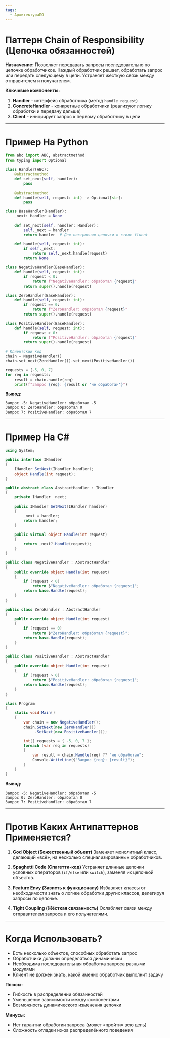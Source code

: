 ```yaml
---
tags:
  - АрхитектураПО
---
```

# Паттерн Chain of Responsibility (Цепочка обязанностей)
**Назначение:**
Позволяет передавать запросы последовательно по цепочке обработчиков. Каждый обработчик решает, обработать запрос или передать следующему в цепи. Устраняет жёсткую связь между отправителем и получателем.

**Ключевые компоненты:**
1. **Handler** - интерфейс обработчика (метод `handle_request`)
2. **ConcreteHandler** - конкретные обработчики (реализуют логику обработки и передачу дальше)
3. **Client** - инициирует запрос к первому обработчику в цепи

---

# Пример На Python
```python
from abc import ABC, abstractmethod
from typing import Optional

class Handler(ABC):
    @abstractmethod
    def set_next(self, handler):
        pass

    @abstractmethod
    def handle(self, request: int) -> Optional[str]:
        pass

class BaseHandler(Handler):
    _next: Handler = None

    def set_next(self, handler: Handler):
        self._next = handler
        return handler  # Для построения цепочки в стиле fluent

    def handle(self, request: int):
        if self._next:
            return self._next.handle(request)
        return None

class NegativeHandler(BaseHandler):
    def handle(self, request: int):
        if request < 0:
            return f"NegativeHandler: обработал {request}"
        return super().handle(request)

class ZeroHandler(BaseHandler):
    def handle(self, request: int):
        if request == 0:
            return f"ZeroHandler: обработал {request}"
        return super().handle(request)

class PositiveHandler(BaseHandler):
    def handle(self, request: int):
        if request > 0:
            return f"PositiveHandler: обработал {request}"
        return super().handle(request)

# Клиентский код
chain = NegativeHandler()
chain.set_next(ZeroHandler()).set_next(PositiveHandler())

requests = [-5, 0, 7]
for req in requests:
    result = chain.handle(req)
    print(f"Запрос {req}: {result or 'не обработан'}")
```

**Вывод:**
```
Запрос -5: NegativeHandler: обработал -5
Запрос 0: ZeroHandler: обработал 0
Запрос 7: PositiveHandler: обработал 7
```

---

# Пример На C#
```csharp
using System;

public interface IHandler
{
    IHandler SetNext(IHandler handler);
    object Handle(int request);
}

public abstract class AbstractHandler : IHandler
{
    private IHandler _next;

    public IHandler SetNext(IHandler handler)
    {
        _next = handler;
        return handler;
    }

    public virtual object Handle(int request)
    {
        return _next?.Handle(request);
    }
}

public class NegativeHandler : AbstractHandler
{
    public override object Handle(int request)
    {
        if (request < 0)
            return $"NegativeHandler: обработал {request}";
        return base.Handle(request);
    }
}

public class ZeroHandler : AbstractHandler
{
    public override object Handle(int request)
    {
        if (request == 0)
            return $"ZeroHandler: обработал {request}";
        return base.Handle(request);
    }
}

public class PositiveHandler : AbstractHandler
{
    public override object Handle(int request)
    {
        if (request > 0)
            return $"PositiveHandler: обработал {request}";
        return base.Handle(request);
    }
}

class Program
{
    static void Main()
    {
        var chain = new NegativeHandler();
        chain.SetNext(new ZeroHandler())
             .SetNext(new PositiveHandler());

        int[] requests = { -5, 0, 7 };
        foreach (var req in requests)
        {
            var result = chain.Handle(req) ?? "не обработан";
            Console.WriteLine($"Запрос {req}: {result}");
        }
    }
}
```

**Вывод:**
```
Запрос -5: NegativeHandler: обработал -5
Запрос 0: ZeroHandler: обработал 0
Запрос 7: PositiveHandler: обработал 7
```

---

# Против Каких Антипаттернов Применяется?
1. **God Object (Божественный объект)**
   Заменяет монолитный класс, делающий «всё», на несколько специализированных обработчиков.

2. **Spaghetti Code (Спагетти-код)**
   Устраняет длинные цепочки условных операторов (`if/else` или `switch`), заменяя их цепочкой объектов.

3. **Feature Envy (Зависть к функционалу)**
   Избавляет классы от необходимости знать о логике обработки других классов, делегируя запросы по цепочке.

4. **Tight Coupling (Жёсткая связанность)**
   Ослабляет связи между отправителем запроса и его получателями.

---

# Когда Использовать?
- Есть несколько объектов, способных обработать запрос
- Обработчики должны определяться динамически
- Необходима последовательная обработка запроса разными модулями
- Клиент не должен знать, какой именно обработчик выполнит задачу

**Плюсы:**
- Гибкость в распределении обязанностей
- Уменьшение зависимости между компонентами
- Возможность динамического изменения цепочки

**Минусы:**
- Нет гарантии обработки запроса (может «пройти» всю цепь)
- Сложность отладки из-за распределённого поведения